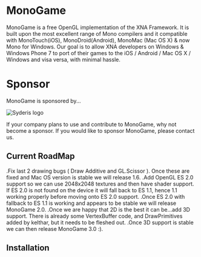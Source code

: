 # MonoGame

MonoGame is a free OpenGL implementation of the XNA Framework. It is built upon the most excellent range of Mono compilers and it compatible with MonoTouch(iOS), MonoDroid(Android), MonoMac (Mac OS X) &amp; now Mono for Windows. Our goal is to allow XNA developers on Windows &amp; Windows Phone 7 to port of their games to the iOS / Android / Mac OS X / Windows and visa versa, with minimal hassle.<!-- img src="https://github.com/downloads/technomancy/leiningen/leiningen-banner.png" alt="Leiningen logo" title="The man himself" align="right" / -->

# Sponsor
MonoGame is sponsored by...

<img src="http://www.syderis.com/images/galerias/logo_normal.png" alt="Syderis logo" title="Syderis"/>

If your company plans to use and contribute to MonoGame, why not become a sponsor. If you would like to sponsor MonoGame, please contact us.

## Current RoadMap

.Fix last 2 drawing bugs ( Draw Additive and GL.Scissor ). Once these are fixed and Mac OS version is stable we will release 1.6.
.Add OpenGL ES 2.0 support so we can use 2048x2048 textures and then have shader support. If ES 2.0 is not found on the device it will fall back to ES 1.1, hence 1.1 working properly before moving onto ES 2.0 support.
.Once ES 2.0 with fallback to ES 1.1 is working and appears to be stable we will release MonoGame 2.0.
.Once we are happy that 2D is the best it can be...add 3D support. There is already some VertexBuffer code, and DrawPrimitives added by kelthar, but it needs to be fleshed out.
.Once 3D support is stable we can then release MonoGame 3.0 :).

## Installation
